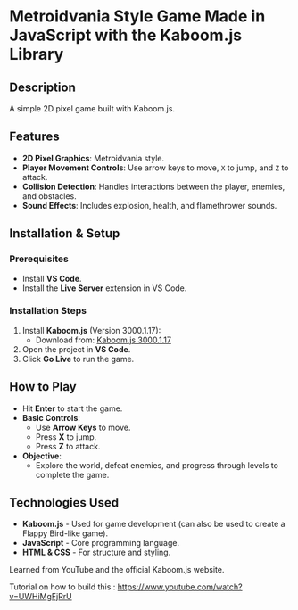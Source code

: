 # Metroidvania Style Game Made in JavaScript with the Kaboom.js Library

## Description
A simple 2D pixel game built with Kaboom.js.

## Features
- **2D Pixel Graphics**: Metroidvania style.
- **Player Movement Controls**: Use arrow keys to move, `X` to jump, and `Z` to attack.
- **Collision Detection**: Handles interactions between the player, enemies, and obstacles.
- **Sound Effects**: Includes explosion, health, and flamethrower sounds.

## Installation & Setup
### Prerequisites
- Install **VS Code**.
- Install the **Live Server** extension in VS Code.

### Installation Steps
1. Install **Kaboom.js** (Version 3000.1.17):
   - Download from: [Kaboom.js 3000.1.17](https://unpkg.com/kaboom@3000.1.17/dist/kaboom.mjs)
2. Open the project in **VS Code**.
3. Click **Go Live** to run the game.

## How to Play
- Hit **Enter** to start the game.
- **Basic Controls**:
  - Use **Arrow Keys** to move.
  - Press **X** to jump.
  - Press **Z** to attack.
- **Objective**:
  - Explore the world, defeat enemies, and progress through levels to complete the game.

## Technologies Used
- **Kaboom.js** - Used for game development (can also be used to create a Flappy Bird-like game).
- **JavaScript** - Core programming language.
- **HTML & CSS** - For structure and styling.


Learned from YouTube and the official Kaboom.js website.

Tutorial on how to build this : https://www.youtube.com/watch?v=UWHiMgFjRrU
